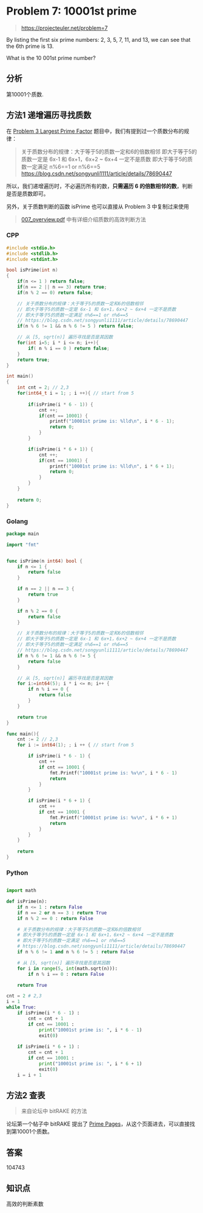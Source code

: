 # Problem 7: 10001st prime

> https://projecteuler.net/problem=7

By listing the first six prime numbers: 2, 3, 5, 7, 11, and 13, we can see that the 6th prime is 13.

What is the 10 001st prime number?

## 分析
第10001个质数.

## 方法1 递增遍历寻找质数

在 [Problem 3 Largest Prime Factor](./P3_LargestPrimeFactor.md) 题目中，我们有提到过一个质数分布的规律：


> 关于质数分布的规律：大于等于5的质数一定和6的倍数相邻
> 即大于等于5的质数一定是 6x-1 和 6x+1，6x+2 ~ 6x+4 一定不是质数
> 即大于等于5的质数一定满足 n%6==1 or n%6==5
> https://blog.csdn.net/songyunli1111/article/details/78690447

所以，我们递增遍历时，不必遍历所有的数，**只需遍历 6 的倍数相邻的数**，判断是否是质数即可。

另外，关于质数判断的函数 isPrime 也可以直接从 Problem 3 中复制过来使用

> [007_overview.pdf](https://blog-1252824460.cos.ap-nanjing.myqcloud.com/007_overview.pdf) 中有详细介绍质数的高效判断方法

### CPP

```cpp
#include <stdio.h>
#include <stdlib.h>
#include <stdint.h>

bool isPrime(int n)
{
    if(n <= 1 ) return false;
    if(n == 2 || n == 3) return true;
    if(n % 2 == 0) return false;

    // 关于质数分布的规律：大于等于5的质数一定和6的倍数相邻
    // 即大于等于5的质数一定是 6x-1 和 6x+1，6x+2 ~ 6x+4 一定不是质数
    // 即大于等于5的质数一定满足 n%6==1 or n%6==5
    // https://blog.csdn.net/songyunli1111/article/details/78690447
    if(n % 6 != 1 && n % 6 != 5 ) return false;

    // 从 [5, sqrt(n)] 遍历寻找是否是其因数
    for(int i=5; i * i <= n; i++){
        if( n % i == 0 ) return false;
    }
    return true;
}

int main()
{
    int cnt = 2; // 2,3
    for(int64_t i = 1; ; i ++){ // start from 5
        
        if(isPrime(i * 6 - 1)) {
            cnt ++;
            if(cnt == 10001) {
                printf("10001st prime is: %lld\n", i * 6 - 1);
                return 0;
            }
        }

        if(isPrime(i * 6 + 1)) {
            cnt ++;
            if(cnt == 10001) {
                printf("10001st prime is: %lld\n", i * 6 + 1);
                return 0;
            }
        }
    }
    
    return 0;
}
```

### Golang

```go
package main

import "fmt"


func isPrime(n int64) bool {
	if n <= 1 {
		return false
	}

	if n == 2 || n == 3 {
		return true
	}

	if n % 2 == 0 {
		return false
	}

	// 关于质数分布的规律：大于等于5的质数一定和6的倍数相邻
	// 即大于等于5的质数一定是 6x-1 和 6x+1，6x+2 ~ 6x+4 一定不是质数
	// 即大于等于5的质数一定满足 n%6==1 or n%6==5
	// https://blog.csdn.net/songyunli1111/article/details/78690447
	if n % 6 != 1 && n % 6 != 5 {
		return false
	}

	// 从 [5, sqrt(n)] 遍历寻找是否是其因数
	for i:=int64(5); i * i <= n; i++ {
		if n % i == 0 {
			return false
		}
	}

	return true
}

func main(){
	cnt := 2 // 2,3
	for i := int64(1); ; i ++ { // start from 5

		if isPrime(i * 6 - 1) {
			cnt ++
			if cnt == 10001 {
				fmt.Printf("10001st prime is: %v\n", i * 6 - 1)
				return
			}
		}

		if isPrime(i * 6 + 1) {
			cnt ++
			if cnt == 10001 {
				fmt.Printf("10001st prime is: %v\n", i * 6 + 1)
				return
			}
		}
	}
	
	return
}
```

### Python

```python

import math

def isPrime(n): 
    if n <= 1 : return False
    if n == 2 or n == 3 : return True
    if n % 2 == 0 : return False

    # 关于质数分布的规律：大于等于5的质数一定和6的倍数相邻
    # 即大于等于5的质数一定是 6x-1 和 6x+1，6x+2 ~ 6x+4 一定不是质数
    # 即大于等于5的质数一定满足 n%6==1 or n%6==5
    # https://blog.csdn.net/songyunli1111/article/details/78690447
    if n % 6 != 1 and n % 6 != 5 : return False

    # 从 [5, sqrt(n)] 遍历寻找是否是其因数
    for i in range(5, int(math.sqrt(n))):
        if n % i == 0 : return False

    return True

cnt = 2 # 2,3
i = 1
while True:
    if isPrime(i * 6 - 1) :
        cnt = cnt + 1
        if cnt == 10001 :
            print("10001st prime is: ", i * 6 - 1)
            exit(0)
        
    if isPrime(i * 6 + 1) :
        cnt = cnt + 1
        if cnt == 10001 :
            print("10001st prime is: ", i * 6 + 1)
            exit(0)
    i = i + 1

```

## 方法2 查表

> 来自论坛中 bitRAKE 的方法

论坛第一个帖子中 bitRAKE 提出了 [Prime Pages](https://primes.utm.edu/lists/small/)，从这个页面进去，可以直接找到第10001个质数。

## 答案
104743

## 知识点
高效的判断素数